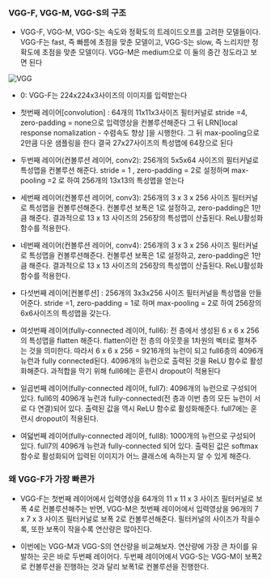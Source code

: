 ### VGG-F, VGG-M, VGG-S의 구조

- VGG-F, VGG-M, VGG-S는 속도와 정확도의 트레이드오프를 고려한 모델들이다. VGG-F는 fast, 즉 빠름에 초점을 맞춘 모델이고, VGG-S는 slow, 즉 느리지만 정확도에 초점을 맞춘 모델이다. VGG-M은 medium으로 이 둘의 중간 정도라고 보면 된다

![VGG](https://img1.daumcdn.net/thumb/R1280x0/?scode=mtistory2&fname=https%3A%2F%2Fblog.kakaocdn.net%2Fdn%2FbOgKcE%2FbtqwkWmeIZS%2F2WpkIhZ3pDWqw3CtXseK31%2Fimg.png)

- 0: VGG-F는 224x224x3사이즈의 이미지를 입력받는다 

- 첫번째 레이어[convolution] : 64개의 11x11x3사이즈 필터커널로 stride =4, zero-padding = none으로 입력영상을 컨볼루션해준다 그 뒤 LRN[local response nomalization - 수렴속도 향상 ]을 시행한다. 그 뒤 max-pooling으로 2만큼 다운 샘플링을 한다 
결국 27x27사이즈의 특성맵에 64장으로 된다 

- 두번째 레이어(컨볼루션 레이어, conv2): 256개의 5x5x64 사이즈의 필터커널로 특성맵을 컨볼루션 해준다. stride = 1 , zero-padding = 2로 설정하며 max-pooling =2 로 하여 
256개의 13x13의 특성맵을 얻는다 


- 세번째 레이어(컨볼루션 레이어, conv3): 256개의 3 x 3 x 256 사이즈 필터커널로 특성맵을 컨볼루션해준다. 컨볼루션 보폭은 1로 설정하고, zero-padding은 1만큼 해준다. 결과적으로 13 x 13 사이즈의 256장의 특성맵이 산출된다. ReLU활성화 함수를 적용한다. 

 

- 네번째 레이어(컨볼루션 레이어, conv4): 256개의 3 x 3 x 256 사이즈 필터커널로 특성맵을 컨볼루션해준다. 컨볼루션 보폭은 1로 설정하고, zero-padding은 1만큼 해준다. 결과적으로 13 x 13 사이즈의 256장의 특성맵이 산출된다. ReLU활성화 함수를 적용한다. 

- 다섯번째 레이어[컨볼루션] : 256개의 3x3x256 사이즈 필터커널을 특성맵을 만들어준다. stride =1, zero-padding = 1로 하며 max-pooling = 2로 하여 
256장의 6x6사이즈의 특성맵을 갖는다.

- 여섯번째 레이어(fully-connected 레이어, full6): 전 층에서 생성된 6 x 6 x 256의 특성맵을 flatten 해준다. flatten이란 전 층의 아웃풋을 1차원의 벡터로 펼쳐주는 것을 의미한다. 따라서 6 x 6 x 256 = 9216개의 뉴런이 되고 full6층의 4096개 뉴런과 fully connected된다. 4096개의 뉴런으로 출력된 것을 ReLU 함수로 활성화해준다. 과적합을 막기 위해 full6에는 훈련시 dropout이 적용된다


- 일곱번째 레이어(fully-connected 레이어, full7): 4096개의 뉴런으로 구성되어 있다. full6의 4096개 뉴런과 fully-connected(전 층과 이번 층의 모든 뉴런이 서로 다 연결)되어 있다. 출력된 값을 역시 ReLU 함수로 활성화해준다. full7에는 훈련시 dropout이 적용된다.

- 여덟번째 레이어(fully-connected 레이어, full8): 1000개의 뉴런으로 구성되어 있다. full7의 4096개 뉴런과 fully-connected 되어 있다. 출력된 값은 softmax 함수로 활성화되어 입력된 이미지가 어느 클래스에 속하는지 알 수 있게 해준다. 


### 왜 VGG-F가 가장 빠른가 

- VGG-F는 첫번째 레이어에서 입력영상을 64개의 11 x 11 x 3 사이즈 필터커널로 보폭 4로 컨볼루션해주는 반면, VGG-M은 첫번째 레이어에서 입력영상을 96개의 7 x 7 x 3 사이즈 필터커널로 보폭 2로 컨볼루션해준다. 필터커널의 사이즈가 작을수록, 또한 보폭이 작을수록 연산량은 많아진다. 

- 이번에는 VGG-M과 VGG-S의 연산량을 비교해보자. 연산량에 가장 큰 차이를 유발하는 곳은 바로 두번째 레이어다. 두번째 레이어에서 VGG-S는 VGG-M이 보폭2로 컨볼루션을 진행하는 것과 달리 보폭1로 컨볼루션을 진행한다. 













